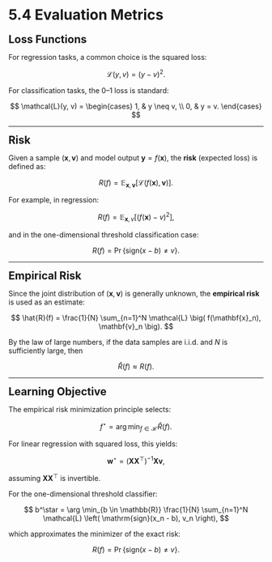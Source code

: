 # 5.4 Evaluation Metrics

**<span style="font-size:1.5em;">Loss Functions</span>**

For regression tasks, a common choice is the squared loss:

$$
\mathcal{L}(y, v) = (y - v)^2.
$$

For classification tasks, the $0$–$1$ loss is standard:

$$
\mathcal{L}(y, v) =
\begin{cases}
1, & y \neq v, \\
0, & y = v.
\end{cases}
$$

---


**<span style="font-size:1.5em;">Risk</span>**

Given a sample $(\mathbf{x}, \mathbf{v})$ and model output $\mathbf{y} = f(\mathbf{x})$, the **risk** (expected loss) is defined as:

$$
R(f) = \mathbb{E}_{\mathbf{x}, \mathbf{v}} \left[ \mathcal{L} \big( f(\mathbf{x}), \mathbf{v} \big) \right].
$$

For example, in regression:

$$
R(f) = \mathbb{E}_{\mathbf{x}, v} \left[ \big( f(\mathbf{x}) - v \big)^2 \right],
$$

and in the one-dimensional threshold classification case:

$$
R(f) = \Pr \left\{ \mathrm{sign}(x - b) \neq v \right\}.
$$

---

**<span style="font-size:1.5em;">Empirical Risk</span>**

Since the joint distribution of $(\mathbf{x}, \mathbf{v})$ is generally unknown, the **empirical risk** is used as an estimate:

$$
\hat{R}(f) = \frac{1}{N} \sum_{n=1}^N \mathcal{L} \big( f(\mathbf{x}_n), \mathbf{v}_n \big).
$$

By the law of large numbers, if the data samples are i.i.d. and $N$ is sufficiently large, then

$$
\hat{R}(f) \approx R(f).
$$

---

**<span style="font-size:1.5em;">Learning Objective</span>**

The empirical risk minimization principle selects:

$$
f^\star = \arg \min_{f \in \mathcal{H}} \hat{R}(f).
$$

For linear regression with squared loss, this yields:

$$
\mathbf{w}^\star = \left( \mathbf{X} \mathbf{X}^\top \right)^{-1} \mathbf{X} \mathbf{v},
$$

assuming $\mathbf{X} \mathbf{X}^\top$ is invertible.

For the one-dimensional threshold classifier:

$$
b^\star = \arg \min_{b \in \mathbb{R}} \frac{1}{N} \sum_{n=1}^N \mathcal{L} \left( \mathrm{sign}(x_n - b), v_n \right),
$$

which approximates the minimizer of the exact risk:

$$
R(f) = \Pr \left\{ \mathrm{sign}(x - b) \neq v \right\}.
$$
